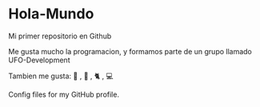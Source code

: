# Hola-Mundo

Mi primer repositorio en Github

Me gusta mucho la programacion, y formamos parte de un grupo llamado UFO-Development

Tambien me gusta: 🍨 , 🍕 , 🐈 , 💻

Config files for my GitHub profile.
